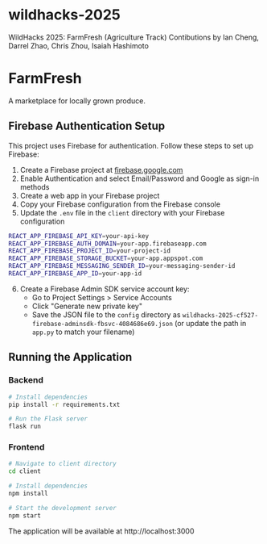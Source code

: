 # wildhacks-2025
WildHacks 2025: FarmFresh (Agriculture Track)
Contibutions by Ian Cheng, Darrel Zhao, Chris Zhou, Isaiah Hashimoto

# FarmFresh

A marketplace for locally grown produce.

## Firebase Authentication Setup

This project uses Firebase for authentication. Follow these steps to set up Firebase:

1. Create a Firebase project at [firebase.google.com](https://firebase.google.com)
2. Enable Authentication and select Email/Password and Google as sign-in methods
3. Create a web app in your Firebase project
4. Copy your Firebase configuration from the Firebase console
5. Update the `.env` file in the `client` directory with your Firebase configuration

```bash
REACT_APP_FIREBASE_API_KEY=your-api-key
REACT_APP_FIREBASE_AUTH_DOMAIN=your-app.firebaseapp.com
REACT_APP_FIREBASE_PROJECT_ID=your-project-id
REACT_APP_FIREBASE_STORAGE_BUCKET=your-app.appspot.com
REACT_APP_FIREBASE_MESSAGING_SENDER_ID=your-messaging-sender-id
REACT_APP_FIREBASE_APP_ID=your-app-id
```

6. Create a Firebase Admin SDK service account key:
   - Go to Project Settings > Service Accounts
   - Click "Generate new private key"
   - Save the JSON file to the `config` directory as `wildhacks-2025-cf527-firebase-adminsdk-fbsvc-4084686e69.json` (or update the path in `app.py` to match your filename)

## Running the Application

### Backend

```bash
# Install dependencies
pip install -r requirements.txt

# Run the Flask server
flask run
```

### Frontend

```bash
# Navigate to client directory
cd client

# Install dependencies
npm install

# Start the development server
npm start
```

The application will be available at http://localhost:3000
